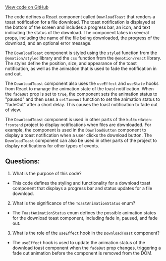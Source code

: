 [View code on GitHub](https://github.com/technologiestiftung/kulturdaten-frontend/blob/master/components/Download/index.tsx)

The code defines a React component called `DownloadToast` that renders a toast notification for a file download. The toast notification is displayed at the bottom of the screen and includes a progress bar, an icon, and text indicating the status of the download. The component takes in several props, including the name of the file being downloaded, the progress of the download, and an optional error message.

The `DownloadToast` component is styled using the `styled` function from the `@emotion/styled` library and the `css` function from the `@emotion/react` library. The styles define the position, size, and appearance of the toast notification, as well as the animation that is used to fade the notification in and out.

The `DownloadToast` component also uses the `useEffect` and `useState` hooks from React to manage the animation state of the toast notification. When the `fadeOut` prop is set to `true`, the component sets the animation status to "paused" and then uses a `setTimeout` function to set the animation status to "fadeOut" after a short delay. This causes the toast notification to fade out of view.

The `DownloadToast` component is used in other parts of the `kulturdaten-frontend` project to display notifications when files are downloaded. For example, the component is used in the `DownloadButton` component to display a toast notification when a user clicks the download button. The `DownloadToast` component can also be used in other parts of the project to display notifications for other types of events.
## Questions: 
 1. What is the purpose of this code?
- This code defines the styling and functionality for a download toast component that displays a progress bar and status updates for a file download.

2. What is the significance of the `ToastAnimationStatus` enum?
- The `ToastAnimationStatus` enum defines the possible animation states for the download toast component, including fade in, paused, and fade out.

3. What is the role of the `useEffect` hook in the `DownloadToast` component?
- The `useEffect` hook is used to update the animation status of the download toast component when the `fadeOut` prop changes, triggering a fade out animation before the component is removed from the DOM.